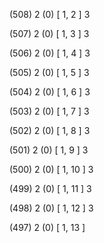 (508) 2 (0) [ 1, 2 ] 3 


(507) 2 (0) [ 1, 3 ] 3 


(506) 2 (0) [ 1, 4 ] 3 


(505) 2 (0) [ 1, 5 ] 3 


(504) 2 (0) [ 1, 6 ] 3 


(503) 2 (0) [ 1, 7 ] 3 


(502) 2 (0) [ 1, 8 ] 3 


(501) 2 (0) [ 1, 9 ] 3 


(500) 2 (0) [ 1, 10 ] 3 


(499) 2 (0) [ 1, 11 ] 3 


(498) 2 (0) [ 1, 12 ] 3 


(497) 2 (0) [ 1, 13 ]  

